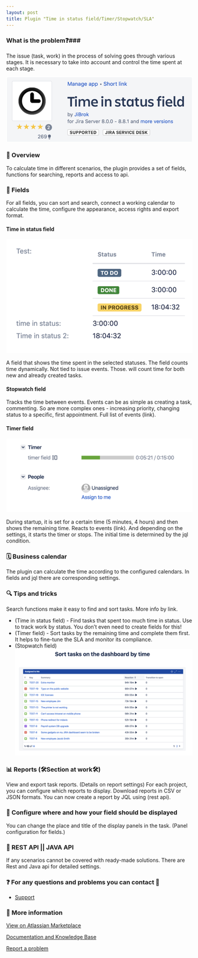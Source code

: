 ```yaml
---
layout: post
title: Plugin "Time in status field/Timer/Stopwatch/SLA" 
---
```

### What is the problem❓###

The issue (task, work) in the process of solving goes through various stages. It is necessary to take into account and control the time spent at each stage.

[![Plugin "Time in status field/Timer/Stopwatch/SLA" Marketplace](/images/time-in-status-field/time-in-status-plugin-image.png)](https://marketplace.atlassian.com/apps/1220908/time-in-status-field?hosting=server&tab=overview)

### 📃 Overview ###

To calculate time in different scenarios, the plugin provides a set of fields, functions for searching, reports and access to api.

### 🔧 Fields ###

For all fields, you can sort and search, connect a working calendar to calculate the time, configure the appearance, access rights and export format.

#### Time in status field ####

![Plugin "Time in status field/Timer/Stopwatch/SLA" time-in-status field demo](/images/time-in-status-field/time-in-status-demo1.png)

A field that shows the time spent in the selected statuses. The field counts time dynamically. Not tied to issue events. Those. will count time for both new and already created tasks. 

#### Stopwatch field ####

Tracks the time between events. Events can be as simple as creating a task, commenting. So are more complex ones - increasing priority, changing status to a specific, first appointment. Full list of events (link).

#### Timer field ####

![Plugin "Time in status field/Timer/Stopwatch/SLA" timer field demo](/images/time-in-status-field/timer-demo-line.png)

During startup, it is set for a certain time (5 minutes, 4 hours) and then shows the remaining time. Reacts to events (link). And depending on the settings, it starts the timer or stops. The initial time is determined by the jql condition.

### 🗓 Business calendar ###

The plugin can calculate the time according to the configured calendars. In fields and jql there are corresponding settings.


### 🔍 Tips and tricks ###

Search functions make it easy to find and sort tasks.
More info by link.

* (Time in status field) - Find tasks that spent too much time in status. Use to track work by status.
You don’t even need to create fields for this!
* (Timer field) - Sort tasks by the remaining time and complete them first. It helps to fine-tune the SLA and monitor its compliance.
* (Stopwatch field)
![Plugin "Time in status field/Timer/Stopwatch/SLA" stopwatch field demo sort on dashboard](/images/time-in-status-field/stopwatch-sort-dashboard.png)

### 📊 Reports (🛠Section at work🛠) ###
View and export task reports.
(Details on report settings)
For each project, you can configure which reports to display. Download reports in CSV or JSON formats. You can now create a report by JQL using (rest api).


### 💎 Configure where and how your field should be displayed ###
You can change the place and title of the display panels in the task.
(Panel configuration for fields.)


### 🔩 REST API || JAVA API ### 
If any scenarios cannot be covered with ready-made solutions. There are Rest and Java api for detailed settings.

### ❓ For any questions and problems you can contact 🐞 ###


* [Support](https://jibrok.atlassian.net/servicedesk/customer/portal/9)

### 📜 More information ###

[View on Atlassian Marketplace](https://marketplace.atlassian.com/apps/1220908/time-in-status-field?hosting=server&tab=overview)

[Documentation and Knowledge Base](https://jibrok.atlassian.net/wiki/spaces/JBS/pages/513441810/Plugin+Time+in+status+field+Timer+Stopwatch+SLA)

[Report a problem](https://jibrok.atlassian.net/servicedesk/customer/portals)
